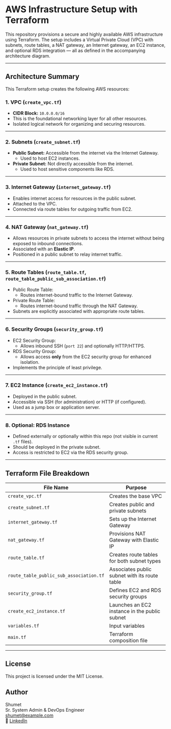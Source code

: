 
# AWS Infrastructure Setup with Terraform

This repository provisions a secure and highly available AWS infrastructure using Terraform. The setup includes a Virtual Private Cloud (VPC) with subnets, route tables, a NAT gateway, an Internet gateway, an EC2 instance, and optional RDS integration — all as defined in the accompanying architecture diagram.

---

## Architecture Summary

This Terraform setup creates the following AWS resources:

### 1. **VPC (`create_vpc.tf`)**
- **CIDR Block:** `10.0.0.0/16`
- This is the foundational networking layer for all other resources.
- Isolated logical network for organizing and securing resources.

---

### 2. **Subnets (`create_subnet.tf`)**
- **Public Subnet:** Accessible from the internet via the Internet Gateway.
  - Used to host EC2 instances.
- **Private Subnet:** Not directly accessible from the internet.
  - Used to host sensitive components like RDS.

---

### 3. **Internet Gateway (`internet_gateway.tf`)**
- Enables internet access for resources in the public subnet.
- Attached to the VPC.
- Connected via route tables for outgoing traffic from EC2.

---

### 4. **NAT Gateway (`nat_gateway.tf`)**
- Allows resources in private subnets to access the internet without being exposed to inbound connections.
- Associated with an **Elastic IP**.
- Positioned in a public subnet to relay internet traffic.

---

### 5. **Route Tables (`route_table.tf`, `route_table_public_sub_association.tf`)**
- Public Route Table:
  - Routes internet-bound traffic to the Internet Gateway.
- Private Route Table:
  - Routes internet-bound traffic through the NAT Gateway.
- Subnets are explicitly associated with appropriate route tables.

---

### 6. **Security Groups (`security_group.tf`)**
- EC2 Security Group:
  - Allows inbound SSH (`port 22`) and optionally HTTP/HTTPS.
- RDS Security Group:
  - Allows access **only** from the EC2 security group for enhanced isolation.
- Implements the principle of least privilege.

---

### 7. **EC2 Instance (`create_ec2_instance.tf`)**
- Deployed in the public subnet.
- Accessible via SSH (for administration) or HTTP (if configured).
- Used as a jump box or application server.

---

### 8. **Optional: RDS Instance**
- Defined externally or optionally within this repo (not visible in current `.tf` files).
- Should be deployed in the private subnet.
- Access is restricted to EC2 via the RDS security group.

---

##  Terraform File Breakdown

| File Name                             | Purpose                                      |
|--------------------------------------|----------------------------------------------|
| `create_vpc.tf`                      | Creates the base VPC                         |
| `create_subnet.tf`                   | Creates public and private subnets           |
| `internet_gateway.tf`                | Sets up the Internet Gateway                 |
| `nat_gateway.tf`                     | Provisions NAT Gateway with Elastic IP       |
| `route_table.tf`                     | Creates route tables for both subnet types   |
| `route_table_public_sub_association.tf` | Associates public subnet with its route table |
| `security_group.tf`                  | Defines EC2 and RDS security groups          |
| `create_ec2_instance.tf`             | Launches an EC2 instance in the public subnet|
| `variables.tf`                       | Input variables                              |
| `main.tf`                            | Terraform composition file                   |

---



##  License

This project is licensed under the MIT License.

##  Author

Shumet  
Sr. System Admin & DevOps Engineer  
 shumet@example.com  
🔗 [LinkedIn](https://www.linkedin.com/in/shumet-worku-b101a763/)
